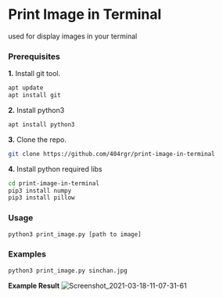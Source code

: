 # Print Image in Terminal
used for display images in your terminal

### Prerequisites

**1.** Install git tool.

```bash
apt update
apt install git
```
**2.** Install python3

```bash
apt install python3
```

**3.** Clone the repo.

```bash
git clone https://github.com/404rgr/print-image-in-terminal
```

**4.** Install python required libs

```bash
cd print-image-in-terminal
pip3 install numpy
pip3 install pillow
```

### Usage


```bash
python3 print_image.py [path to image]
```

### Examples

```bash
python3 print_image.py sinchan.jpg
```

**Example Result**
![Screenshot_2021-03-18-11-07-31-61](https://user-images.githubusercontent.com/43511729/111572013-66aa7700-87da-11eb-8507-cc2183af0651.jpg)

